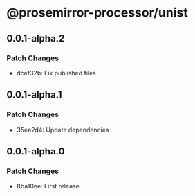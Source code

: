 # @prosemirror-processor/unist

## 0.0.1-alpha.2

### Patch Changes

- dcef32b: Fix published files

## 0.0.1-alpha.1

### Patch Changes

- 35ea2d4: Update dependencies

## 0.0.1-alpha.0

### Patch Changes

- 8ba10ee: First release
